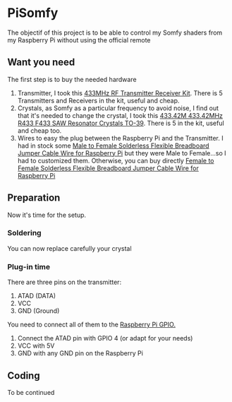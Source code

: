 # PiSomfy
The objectif of this project is to be able to control my Somfy shaders from my Raspberry Pi without using the official remote

## Want you need
The first step is to buy the needed hardware
1. Transmitter, I took this [433MHz RF Transmitter Receiver Kit](https://www.ebay.ch/itm/272993898467?ViewItem=&item=272993898467). There is 5 Transmitters and Receivers in the kit, useful and cheap.
2. Crystals, as Somfy as a particular frequency to avoid noise, I find out that it's needed to change the crystal, I took this [433.42M 433.42MHz R433 F433 SAW Resonator Crystals TO-39](https://www.ebay.ch/itm/232574365405?ViewItem=&item=232574365405). There is 5 in the kit, useful and cheap too.
3. Wires to easy the plug between the Raspberry Pi and the Transmitter. I had in stock some [Male to Female Solderless Flexible Breadboard Jumper Cable Wire for Raspberry Pi](https://www.amazon.com/Ganvol-Flexible-Breadboard-Raspberry-ordinateur/dp/B01LVVIOUO) but they were Male to Female...so I had to customized them. Otherwise, you can buy directly [Female to Female Solderless Flexible Breadboard Jumper Cable Wire for Raspberry Pi](https://www.amazon.com/Ganvol-Flexible-Breadboard-Raspberry-ordinateur/dp/B01LWAXJJS)

## Preparation
Now it's time for the setup.

### Soldering
You can now replace carefully your crystal

### Plug-in time
There are three pins on the transmitter: 
1. ATAD (DATA)
2. VCC
3. GND (Ground)

You need to connect all of them to the [Raspberry Pi GPIO.](https://www.raspberrypi.org/documentation/usage/gpio/)
1. Connect the ATAD pin with GPIO 4 (or adapt for your needs)
2. VCC with 5V
3. GND with any GND pin on the Raspberry Pi

## Coding
To be continued
